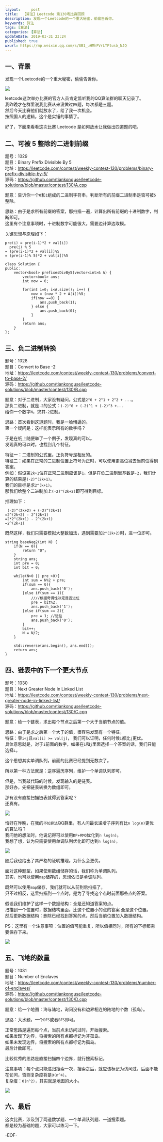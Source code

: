 ```yaml
---   
layout:     post  
title:  【算法】Leetcode 第130场比赛回顾  
description: 发现一个Leetcode的一个重大秘密，偷偷告诉你。    
keywords: 算法  
tags: [算法]    
categories: [算法]  
updateDate: 2019-03-31 23:24   
published: true 
wxurl: https://mp.weixin.qq.com/s/UB1_uHMhFVrLTPtusb_NJQ  
---  
```



## 一、背景  


发现一个Leetcode的一个重大秘密，偷偷告诉你。  


![](https://res2019.tiankonguse.com/images/2019/03/leetcode-130-001.png)  


leetcode这次举办比赛的官方人员肯定监听我的QQ算法群的聊天记录了。  
我昨晚才在群里说我比赛从来没做过四题，每次都是三题。  
然后今天比赛他们就放水了，给了我一次机会。  
按照国人的逻辑，这个是实锤的事情了。  


好了，下面来看看这次比赛 Leetcode 是如何放水让我做出四道题的吧。  


## 二、可被 5 整除的二进制前缀  


题号：1029  
题目：Binary Prefix Divisible By 5  
地址：https://leetcode.com/contest/weekly-contest-130/problems/binary-prefix-divisible-by-5/  
源码：https://github.com/tiankonguse/leetcode-solutions/blob/master/contest/130/A.cpp  


题意：告诉你一个`0`和`1`组成的二进制字符串，判断所有的前缀二进制串是否可被`5`整除。  


思路：由于是求所有前缀的答案，那扫描一遍，计算出所有前缀的十进制数字，判断即可。  
这里有个注意事项时，十进制数字可能很大，需要边计算边取模。  


关键思想与原理如下：  


```
pre(i) = pre(i-1)*2 + val[i])
  pre(i) % 5
= (pre(i-1)*2 + val[i])%5
= (pre(i-1)% 5)*2 + val[i])%5
```


```
class Solution {
public:
    vector<bool> prefixesDivBy5(vector<int>& A) {
        vector<bool> ans;
        int now = 0;

        for(int i=0; i<A.size(); i++) {
            now = (now * 2 + A[i])%5;
            if(now ==0) {
                ans.push_back(1);
            } else {
                ans.push_back(0);
            }
        }
        return ans;
    }
};
```


## 三、负二进制转换  

题号：1028  
题目：Convert to Base -2  
地址：https://leetcode.com/contest/weekly-contest-130/problems/convert-to-base-2/  
源码：https://github.com/tiankonguse/leetcode-solutions/blob/master/contest/130/B.cpp  


题意：对于二进制，大家没有疑问，公式是`2^0 + 2^1 + 2^2 + ...`。  
那负二进制，就是`-2`的公式：`(-2)^0 + (-2)^1 + (-2)^3 +...`  
给你一个数字`N`，求其`-2`进制。  


思路：首次看到这道题时，我是一脸懵逼的。  
第一个疑问是：这样能表示所有的数字吗？  


于是在纸上随便举了一个例子，发现真的可以。  
发现真的可以时，也找到几个特征。  


特征一：二进制的公式里，正负符号是相反的。  
特征二：如果在正常的二进制位置上符号为正时，可以使用更高位减去当前位得到答案。  
例如：假设第`2k+1`位在正常二进制应该是`1`，但是在负二进制里基数是`-2`，我们计算的结果是`(-2)^(2k+1)`。  
我们的目标是求`2^(k+1)`。  
那我们给整个二进制加上`(-2)^(2k+2)`即可得到目标。  


推理如下：  


```
 (-2)^(2k+2) + (-2)^(2k+1)  
=2^(2k+2) - 2^(2k+1)  
=2*2^(2k+1) - 2^(2k+1)  
=2^(2k+1)  
```


既然这样，我们只需要模拟大整数加法，遇到需要加`2^(2k+2)`时，进一位即可。  



```
string baseNeg2(int N) {
    if(N == 0){
        return "0";
    }
    string ans;
    int pre = 0;
    int bit = 0;

    while(N>0 || pre >0){
        int sum = N%2 + pre;
        if(sum == 0){
            ans.push_back('0');
        }else if(sum == 1){
            ////根据奇偶性决定是否进位
            pre = bit%2;
            ans.push_back('1');
        }else if(sum == 2){
            pre = 1; //进位
            ans.push_back('0');
        }
        bit++;
        N = N/2;
    }

    std::reverse(ans.begin(), ans.end());
    return ans;
}
```


## 四、链表中的下一个更大节点  


题号：1030  
题目：Next Greater Node In Linked List   
地址：https://leetcode.com/contest/weekly-contest-130/problems/next-greater-node-in-linked-list/  
源码：https://github.com/tiankonguse/leetcode-solutions/blob/master/contest/130/C.cpp


题意：给一个链表，求出每个节点之后第一个大于当前节点的值。  


思路：由于是求之后第一个大于的值，很容易发现有一个特征。  
特征：零`i<j`且`val[i] >= val[j]`， 我们可以证明，任何时候`i`都比`j`更优。  
具体意思就是，对于`i`前面的数字，如果在`i`和`j`里面选择一个答案的话，我们只能选择`i`。  


这个思想其实单调队列，前面的比赛已经提到无数次了。  


所以第一种方法就是：逆序遍历序列，维护一个单调队列即可。  


但是，当我敲代码的时候，发现输入的是链表。  
那好办，先把链表转换为数组即可。  


那有没有直接扫描链表就得到答案呢？  
还真有。  


![](https://res2019.tiankonguse.com/images/2019/03/leetcode-130-003.png)  


恰好在昨晚，在我的`不知算法`QQ群里，有人问最长递增子序列有比`n log(n)`更优的算法吗？  
我问他的想法时，他说记得可以使用`DP`+`RMQ`优化到`n log(n)`。  
我想了想，认为只需要使用单调队列优化即可达到`n log(n)`。  


![](https://res2019.tiankonguse.com/images/2019/03/leetcode-130-002.png)  


随后我也给出了其严格的证明推理，为什么会更优。  


面对这种题型，如果使用数组储存的话，我们称为单调队列。  
其实，也可以使用`map`储存的，思想依旧是单调队列。  


既然可以使用`map`储存，我们就可以从前到后扫描了。  
只不过相反，这里扫描到一个点时，是为了寻找这个点时前面那些点的答案。  


假设我们维护了这样一个数据结构：全是还知道答案的点。  
扫描到一个位置时，数据结构里面，比这个位置小的点的答案 全是这个位置。  
然后更新数据结构：删除已经找到答案的点，然后当前位置加入数据结构。  


PS：这里有一个注意事项：位置的值可能重复，所以值相同时，所有的下标都需要保存下来。  


![](https://res2019.tiankonguse.com/images/2019/03/leetcode-130-004.png)  

## 五、飞地的数量  


题号：1031  
题目：Number of Enclaves   
地址：https://leetcode.com/contest/weekly-contest-130/problems/number-of-enclaves/  
源码：https://github.com/tiankonguse/leetcode-solutions/blob/master/contest/130/D.cpp  


题意：给一个地图：海与陆地，询问没有和边界相连的陆地的个数（孤岛）。  


思路：大水题，一个`DFS`或者`BFS`即可。  


正常思路是遍历每个点，当前点未访问过时，开始搜索。  
如果发现了边界，将搜索的所有点都标记为非孤岛。  
如果未发现边界，将搜索的所有点都标记为孤岛。  
最后计数即可。  


比较优秀的思路是直接扫描四个边界，就行搜索标记。  


注意事项：每个点只能递归搜索一次，搜索之后，就应该标记为访问过，后面不能在访问，否则复杂度将是`O(n^4)`。  
复杂度：`O(n^2)`，其实就是地图的大小。  


![](https://res2019.tiankonguse.com/images/2019/03/leetcode-130-005.png)  


## 六、最后  


这次比赛，涉及到了两道数学题、一个单调队列题、一道搜索题。  
都是较为基础的题，大家可以练习一下。  



-EOF-  


